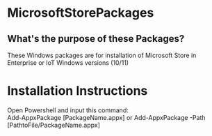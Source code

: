 # MicrosoftStorePackages
## What's the purpose of these Packages?
These Windows packages are for installation of Microsoft Store in Enterprise or IoT Windows versions (10/11)

# Installation Instructions
Open Powershell and input this command: \
Add-AppxPackage [PackageName.appx] or Add-AppxPackage -Path [PathtoFile/PackageName.appx]

